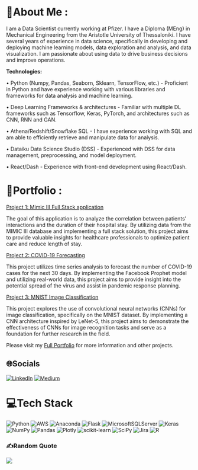 # 💫About Me :
I am a Data Scientist currently working at Pfizer. I have a Diploma (MEng) in Mechanical Engineering from the Aristotle University of Thessaloniki. I have several years of experience in data science, specifically in developing and deploying machine learning models, data exploration and analysis, and data visualization. I am passionate about using data to drive business decisions and improve operations.

**Technologies:**

• Python (Numpy, Pandas, Seaborn, Sklearn, TensorFlow, etc.) -  Proficient in Python and have experience working with various libraries and frameworks for data analysis and machine learning.

• Deep Learning Frameworks & architectures - Familiar with multiple DL frameworks such as Tensorflow, Keras, PyTorch, and architectures such as CNN, RNN and GAN.

• Athena/Redshift/Snowflake SQL - I have experience working with SQL and am able to efficiently retrieve and manipulate data for analysis.

• Dataiku Data Science Studio (DSS) - Experienced with DSS for data management, preprocessing, and model deployment.

• React/Dash - Experience with front-end development using React/Dash.

# 📂Portfolio :

[Project 1: Mimic III Full Stack application](https://github.com/StamKavid/Mimic_III_full_stack_application)

The goal of this application is to analyze the correlation between patients' interactions and the duration of their hospital stay. By utilizing data from the MIMIC III database and implementing a full stack solution, this project aims to provide valuable insights for healthcare professionals to optimize patient care and reduce length of stay.

[Project 2: COVID-19 Forecasting](https://github.com/StamKavid/COVID_19_simple_analysis)

This project utilizes time series analysis to forecast the number of COVID-19 cases for the next 30 days. By implementing the Facebook Prophet model and utilizing real-world data, this project aims to provide insight into the potential spread of the virus and assist in pandemic response planning.

[Project 3: MNIST Image Classification](https://github.com/StamKavid/MNIST_image_classification)

This project explores the use of convolutional neural networks (CNNs) for image classification, specifically on the MNIST dataset. By implementing a CNN architecture inspired by LeNet-5, this project aims to demonstrate the effectiveness of CNNs for image recognition tasks and serve as a foundation for further research in the field.

Please visit my [Full Portfolio](https://github.com/StamKavid/StamKavid_Portfolio) for more information and other projects.


## 🌐Socials
[![LinkedIn](https://img.shields.io/badge/LinkedIn-%230077B5.svg?logo=linkedin&logoColor=white)](https://linkedin.com/in/stamatiskavidopoulos) [![Medium](https://img.shields.io/badge/Medium-12100E?logo=medium&logoColor=white)](https://medium.com/@StamKav) 

# 💻Tech Stack
![Python](https://img.shields.io/badge/python-3670A0?style=for-the-badge&logo=python&logoColor=ffdd54) ![AWS](https://img.shields.io/badge/AWS-%23FF9900.svg?style=for-the-badge&logo=amazon-aws&logoColor=white) ![Anaconda](https://img.shields.io/badge/Anaconda-%2344A833.svg?style=for-the-badge&logo=anaconda&logoColor=white) ![Flask](https://img.shields.io/badge/flask-%23000.svg?style=for-the-badge&logo=flask&logoColor=white) ![MicrosoftSQLServer](https://img.shields.io/badge/Microsoft%20SQL%20Sever-CC2927?style=for-the-badge&logo=microsoft%20sql%20server&logoColor=white) ![Keras](https://img.shields.io/badge/Keras-%23D00000.svg?style=for-the-badge&logo=Keras&logoColor=white) ![NumPy](https://img.shields.io/badge/numpy-%23013243.svg?style=for-the-badge&logo=numpy&logoColor=white) ![Pandas](https://img.shields.io/badge/pandas-%23150458.svg?style=for-the-badge&logo=pandas&logoColor=white) ![Plotly](https://img.shields.io/badge/Plotly-%233F4F75.svg?style=for-the-badge&logo=plotly&logoColor=white) ![scikit-learn](https://img.shields.io/badge/scikit--learn-%23F7931E.svg?style=for-the-badge&logo=scikit-learn&logoColor=white) ![SciPy](https://img.shields.io/badge/SciPy-%230C55A5.svg?style=for-the-badge&logo=scipy&logoColor=%white) ![Jira](https://img.shields.io/badge/jira-%230A0FFF.svg?style=for-the-badge&logo=jira&logoColor=white) ![R](https://img.shields.io/badge/r-%23276DC3.svg?style=for-the-badge&logo=r&logoColor=white)

### ✍️Random Quote
![](https://quotes-github-readme.vercel.app/api?type=vetical&theme=gruvbox)
